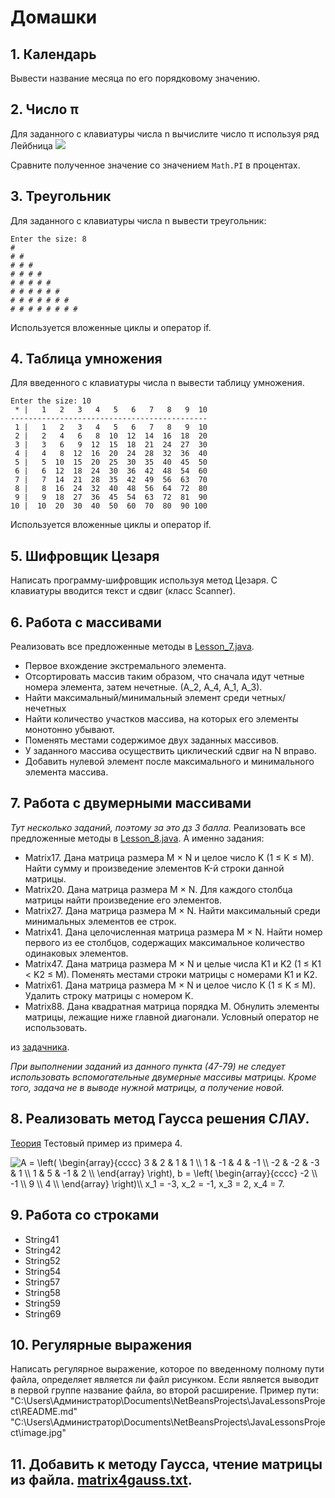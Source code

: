 # Домашки
## 1. Календарь
Вывести название месяца по его порядковому значению.
## 2. Число π
Для заданного с клавиатуры числа n вычислите число π используя ряд Лейбница
<img src="https://latex.codecogs.com/png.latex?1-\frac13+\frac15-\frac17+\dots=\sum_{i=0}^\infty\frac{\left(-1\right)^i}{2i+1}=\frac\pi4\text{.}" />

Сравните полученное значение со значением ```Math.PI``` в процентах.
## 3. Треугольник
Для заданного с клавиатуры числа n вывести треугольник:
```text
Enter the size: 8
#
# #
# # #
# # # #
# # # # # 
# # # # # #
# # # # # # #
# # # # # # # #
```
Используется вложенные циклы и оператор if.
## 4. Таблица умножения
Для введенного с клавиатуры числа n вывести таблицу умножения.
```text
Enter the size: 10
 * |   1   2   3   4   5   6   7   8   9  10
--------------------------------------------
 1 |   1   2   3   4   5   6   7   8   9  10
 2 |   2   4   6   8  10  12  14  16  18  20
 3 |   3   6   9  12  15  18  21  24  27  30
 4 |   4   8  12  16  20  24  28  32  36  40
 5 |   5  10  15  20  25  30  35  40  45  50
 6 |   6  12  18  24  30  36  42  48  54  60
 7 |   7  14  21  28  35  42  49  56  63  70
 8 |   8  16  24  32  40  48  56  64  72  80
 9 |   9  18  27  36  45  54  63  72  81  90
10 |  10  20  30  40  50  60  70  80  90 100
```
Используется вложенные циклы и оператор if.

## 5. Шифровщик Цезаря
Написать программу-шифровщик используя метод Цезаря.
С клавиатуры вводится текст и сдвиг (класс Scanner).

## 6. Работа с массивами
Реализовать все предложенные методы в [Lesson_7.java](../master/src/stud/Lesson_7.java).
* Первое вхождение экстремального элемента.
* Отсортировать массив таким образом, что сначала идут четные номера элемента, затем нечетные. (А_2, А_4, А_1, А_3).
* Найти максимальный/минимальный элемент среди четных/нечетных
* Найти количество участков массива, на которых его элементы монотонно убывают.
* Поменять местами содержимое двух заданных массивов.
* У заданного массива осуществить циклический сдвиг на N вправо.
* Добавить нулевой элемент после максимального и минимального элемента массива. 

## 7. Работа с двумерными массивами
*Тут несколько заданий, поэтому за это дз 3 балла.*
Реализовать все предложенные методы в [Lesson_8.java](../master/src/stud/Lesson_8.java).
А именно задания:
* Matrix17. Дана матрица размера M × N и целое число K (1 ≤ K ≤ M). Найти сумму и произведение элементов K-й строки данной матрицы.
* Matrix20. Дана матрица размера M × N. Для каждого столбца матрицы найти произведение его элементов.
* Matrix27. Дана матрица размера M × N. Найти максимальный среди минимальных элементов ее строк.
* Matrix41. Дана целочисленная матрица размера M × N. Найти номер первого из ее столбцов, содержащих максимальное количество одинаковых
элементов.
* Matrix47. Дана матрица размера M × N и целые числа K1 и K2 (1 ≤ K1 < K2 ≤ M). Поменять местами строки матрицы с номерами K1 и K2.
* Matrix61. Дана матрица размера M × N и целое число K (1 ≤ K ≤ M). Удалить строку матрицы с номером K.
* Matrix88. Дана квадратная матрица порядка M. Обнулить элементы матрицы, лежащие ниже главной диагонали. Условный оператор не использовать.

из [задачника](../master/Электронный%20задачник%20по%20программированию.pdf).

*При выполнении заданий из данного пункта (47-79) не следует использовать вспомогательные двумерные массивы матрицы. Кроме того, задача не в выводе нужной матрицы, а получение новой.*


## 8. Реализовать метод Гаусса решения СЛАУ.
[Теория](https://zaochnik.com/spravochnik/matematika/issledovanie-slau/metod-gaussa/)
Тестовый пример из примера 4.

<img alt="A = \left( \begin{array}{cccc} 3 &amp; 2 &amp; 1 &amp; 1 \\ 1 &amp; -1 &amp; 4 &amp; -1 \\ -2 &amp; -2 &amp; -3 &amp; 1 \\ 1 &amp; 5 &amp; -1 &amp; 2 \\ \end{array} \right), b = \left( \begin{array}{cccc} -2 \\ -1 \\ 9 \\ 4 \\ \end{array} \right)\\ x_1 = -3, x_2 = -1, x_3 = 2, x_4 = 7." src="https://latex.codecogs.com/gif.latex?A%20%3D%20%5Cleft%28%20%5Cbegin%7Barray%7D%7Bcccc%7D%203%20%26%202%20%26%201%20%26%201%20%5C%5C%201%20%26%20-1%20%26%204%20%26%20-1%20%5C%5C%20-2%20%26%20-2%20%26%20-3%20%26%201%20%5C%5C%201%20%26%205%20%26%20-1%20%26%202%20%5C%5C%20%5Cend%7Barray%7D%20%5Cright%29%2C%20b%20%3D%20%5Cleft%28%20%5Cbegin%7Barray%7D%7Bcccc%7D%20-2%20%5C%5C%20-1%20%5C%5C%209%20%5C%5C%204%20%5C%5C%20%5Cend%7Barray%7D%20%5Cright%29%5C%5C%20x_1%20%3D%20-3%2C%20x_2%20%3D%20-1%2C%20x_3%20%3D%202%2C%20x_4%20%3D%207.">

## 9. Работа со строками
 * String41
 * String42
 * String52
 * String54
 * String57
 * String58
 * String59
 * String69


## 10. Регулярные выражения
Написать регулярное выражение, которое по введенному полному пути файла, определяет является ли файл рисунком. Если является выводит в первой группе название файла, во второй расширение.
Пример пути:
"C:\Users\Администратор\Documents\NetBeansProjects\JavaLessonsProject\README.md"
"C:\Users\Администратор\Documents\NetBeansProjects\JavaLessonsProject\image.jpg"

## 11. Добавить к методу Гаусса, чтение матрицы из файла. [matrix4gauss.txt](../master/src/stud/matrix4gauss.txt).
